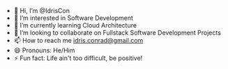 - 👋 Hi, I’m @IdrisCon
- 👀 I’m interested in Software Development
- 🌱 I’m currently learning Cloud Architecture
- 💞️ I’m looking to collaborate on Fullstack Software Development Projects
- 📫 How to reach me idris.conrad@gmail.com
- 😄 Pronouns: He/Him
- ⚡ Fun fact: Life ain't too difficult, be positive!

<!---
IdrisCon/IdrisCon is a ✨ special ✨ repository because its `README.md` (this file) appears on your GitHub profile.
You can click the Preview link to take a look at your changes.
--->

